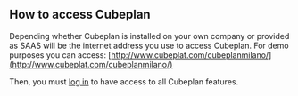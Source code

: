 
## How to access Cubeplan
Depending whether Cubeplan is installed on your own company or provided as SAAS will be the internet address you use to access Cubeplan.
For demo purposes you can access:
[http://www.cubeplat.com/cubeplanmilano/](http://www.cubeplat.com/cubeplanmilano/)

Then, you must [log in](/Cubeplan/how-to-sign-up/) to have access to all Cubeplan features.
<!--stackedit_data:
eyJoaXN0b3J5IjpbMTM2MjAyMTg3MCw3NTQ3MjAzMTMsNjA2MT
I5NjA2XX0=
-->
